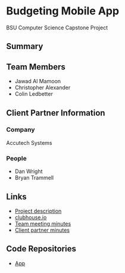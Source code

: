 Budgeting Mobile App
====================

BSU Computer Science Capstone Project

Summary
-------

Team Members
------------

-	Jawad Al Mamoon
-	Christopher Alexander
-	Colin Ledbetter

Client Partner Information
--------------------------

### Company

Accutech Systems

### People

-	Dan Wright
-	Bryan Trammell

Links
-----

-	[Project description](https://github.com/Phlank/BudgetingMobileApp/blob/master/ProjectDescription.md)
-	[clubhouse.io](https://app.clubhouse.io/budgetingmobileapp/projects)
-	[Team meeting minutes](https://github.com/Phlank/BudgetingMobileApp/tree/master/Meeting%20Minutes/Team)
-	[Client partner minutes](https://github.com/Phlank/BudgetingMobileApp/tree/master/Meeting%20Minutes/ClientPartner)

Code Repositories
-----------------

-	[App](https://github.com/Phlank/AccutechBudgetingApp)
